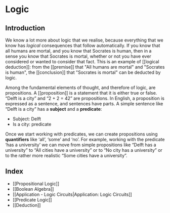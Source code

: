 # Logic
## Introduction
We know a lot more about logic that we realise, because everything that we know has *logical* consequences that follow automatically. If you know that all humans are mortal, and you know that Socrates is human, then in a sense you know that Socrates is mortal, whether or not you have ever considered or wanted to consider that fact. This is an example of [[logical deduction]]: from the [[premise]] that "All humans are mortal" and "Socrates is human", the [[conclusion]] that "Socrates is mortal" can be deducted by logic.

Among the fundamental elements of thought, and therefore of logic, are propositions. A [[proposition]] is a statement that it is either true or false. “Delft is a city” and “2 + 2 = 42” are propositions. In English, a proposition is expressed as a sentence, and sentences have parts. A simple sentence like “Delft is a city” has a **subject** and a **predicate**:
- Subject: Delft
- Is a city: predicate

Once we start working with predicates, we can create propositions using **quantifiers** like ‘all’, ‘some’ and ‘no’. For example, working with the predicate ‘has a university’ we can move from simple propositions like “Delft has a university” to “All cities have a university” or to “No city has a university” or to the rather more realistic “Some cities have a university”.

## Index
- [[Propositional Logic]]
- [[Boolean Algebra]]
- [[Application - Logic Circuits|Application: Logic Circuits]]
- [[Predicate Logic]]
- [[Deduction]]